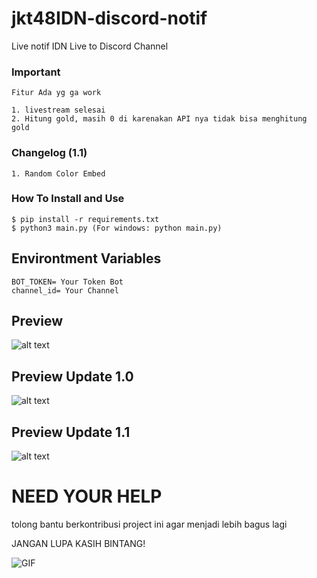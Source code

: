 # jkt48IDN-discord-notif
Live notif IDN Live to Discord Channel

### Important

```
Fitur Ada yg ga work

1. livestream selesai
2. Hitung gold, masih 0 di karenakan API nya tidak bisa menghitung gold

```

### Changelog (1.1)
~~~
1. Random Color Embed
~~~

### How To Install and Use

```
$ pip install -r requirements.txt
$ python3 main.py (For windows: python main.py)
```

## Environtment Variables
```
BOT_TOKEN= Your Token Bot
channel_id= Your Channel
```

## Preview
![alt text](https://cdn.discordapp.com/attachments/1189628612278759586/1195303172248445020/image.png?ex=65b37fd3&is=65a10ad3&hm=cff9f99f08718bf188bffdbb793bbf5d44fa57dd70c362097de426aadc5cf577&)

## Preview Update 1.0
![alt text](https://cdn.discordapp.com/attachments/1189628612278759586/1195679636525416548/image.png?ex=65b4de70&is=65a26970&hm=2e1a59dca8bedb5a0d2b1295e09ca85243e81c98b9135cfbbeae4d2b6f3f940b&)

## Preview Update 1.1
![alt text](https://cdn.discordapp.com/attachments/1189628612278759586/1197824982349271091/image.png?ex=65bcac72&is=65aa3772&hm=42507918b144d4cfad657957916145e11e73bd839c230c3e1da0c5de2ad392ea&)

# NEED YOUR HELP

tolong bantu berkontribusi project ini agar menjadi lebih bagus lagi

JANGAN LUPA KASIH BINTANG!

![GIF](https://media1.tenor.com/m/nZ4vYJ0JOQcAAAAd/gita-gita-jkt48.gif)
